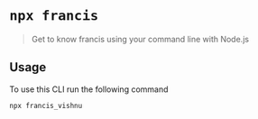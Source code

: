 # `npx francis`

> Get to know francis using your command line with Node.js

## Usage

To use this CLI run the following command

```sh
npx francis_vishnu
```